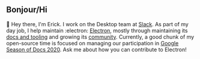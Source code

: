 ## Bonjour/Hi 

👋 Hey there, I'm Erick. I work on the Desktop team at [Slack](https://slack.com/). As part of my day job, I help maintain :electron: [Electron](https://github.com/electron/), mostly through maintaining its [docs and tooling](https://github.com/electron/governance/tree/master/wg-ecosystem) and growing its [community](https://github.com/electron/governance/tree/master/wg-outreach). Currently, a good chunk of my open-source time is focused on managing our participation in [Google Season of Docs 2020](github.com/electron/season-of-docs-2020/). Ask me about how you can contribute to Electron!

